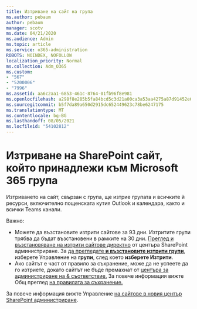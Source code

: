 ```yaml
---
title: Изтриване на сайт на група
ms.author: pebaum
author: pebaum
manager: scotv
ms.date: 04/21/2020
ms.audience: Admin
ms.topic: article
ms.service: o365-administration
ROBOTS: NOINDEX, NOFOLLOW
localization_priority: Normal
ms.collection: Adm_O365
ms.custom:
- "567"
- "5200006"
- "7996"
ms.assetid: aa6c2aa1-6853-461c-8764-01fb96f8e981
ms.openlocfilehash: a298f8e285b5fa84bcd5c3d21a00ca3a53aa4275a87d91452e6c41587fd20e7b
ms.sourcegitcommit: b5f7da89a650d2915dc652449623c78be6247175
ms.translationtype: MT
ms.contentlocale: bg-BG
ms.lasthandoff: 08/05/2021
ms.locfileid: "54102812"
---
```

# <a name="delete-a-sharepoint-site-that-belongs-to-a-microsoft-365-group"></a>Изтриване на SharePoint сайт, който принадлежи към Microsoft 365 група

Изтриването на сайт, свързан с група, ще изтрие групата и всичките й ресурси, включително пощенската кутия Outlook и календара, както и всички Teams канали.
  
Важно:

- Можете да възстановите изтрити сайтове за 93 дни. Изтритите групи трябва да бъдат възстановени в рамките на 30 дни. [Преглед и възстановяване на изтрити сайтове директно](https://admin.microsoft.com/sharepoint?page=recyclebin&modern=true) от центъра SharePoint администриране. За [да прегледате **и възстановите изтрити групи**](https://admin.microsoft.com/Adminportal/Home?source=applauncher#/deletedgroups), изберете Управление на **групи**, след което **изберете Изтрити**.
- Ако сайтът е част от правило за съхранение, може да не успеете да го изтриете, докато сайтът не бъде премахнат от [центъра за администриране на & съответствие.](https://protection.office.com/?rfr=AdminCenter#/retention) За повече информация вижте Общ преглед [на правилата за съхранение.](/microsoft-365/compliance/retention-policies)
  
За повече информация вижте Управление [на сайтове в новия център SharePoint администриране](/sharepoint/manage-sites-in-new-admin-center).
